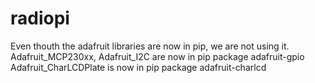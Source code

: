 # radiopi
Even thouth the adafruit libraries are now in pip, we are not using it.
Adafruit_MCP230xx, Adafruit_I2C are now in pip package adafruit-gpio
Adafruit_CharLCDPlate is now in pip package  adafruit-charlcd